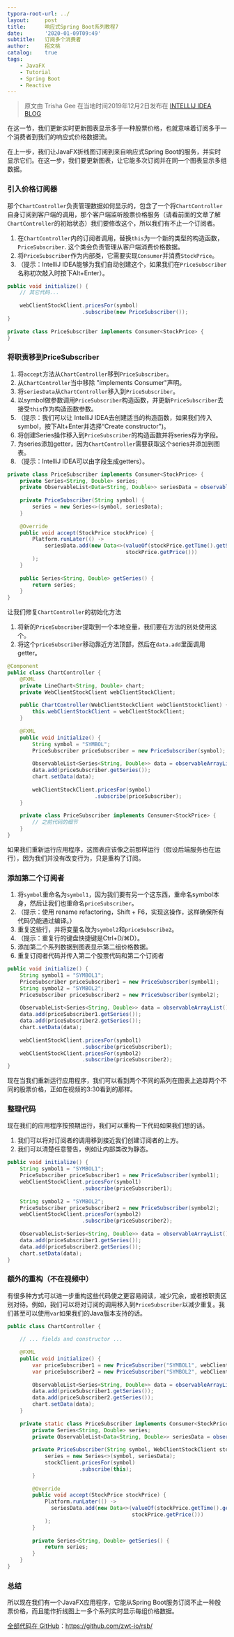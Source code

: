 ```yaml
---
typora-root-url: ../
layout:     post
title:      响应式Spring Boot系列教程7
date:       '2020-01-09T09:49'
subtitle:   订阅多个消费者
author:     招文桃
catalog:    true
tags:
    - JavaFX
    - Tutorial
    - Spring Boot
    - Reactive
---
```


> 原文由 Trisha Gee 在当地时间2019年12月2日发布在 [INTELLIJ IDEA BLOG](https://blog.jetbrains.com/idea/2019/12/tutorial-reactive-spring-boot-subscribing-multiple-consumers/)

在这一节，我们更新实时更新图表显示多于一种股票价格，也就意味着订阅多于一个消费者到我们的响应式价格数据流。

在上一步，我们让JavaFX折线图订阅到来自响应式Spring Boot的服务，并实时显示它们。在这一步，我们要更新图表，让它能多次订阅并在同一个图表显示多组数据。

<!--more-->

### 引入价格订阅器

那个`ChartController`负责管理数据如何显示的，包含了一个将`ChartController`自身订阅到客户端的调用，那个客户端监听股票价格服务（请看前面的文章了解`ChartController`的初始状态）我们要修改这个，所以我们有不止一个订阅者。

1. 在`ChartController`内的订阅者调用，替换`this`为一个新的类型的构造函数，`PriceSubscriber`. 这个类会负责管理从客户端消费价格数据。
2. 将`PriceSubscriber`作为内部类，它需要实现`Consumer`并消费`StockPrice`。
3. （提示：IntelliJ IDEA能够为我们自动创建这个，如果我们在`PriceSubscriber`名称初次敲入时按下Alt+Enter）。

```java
public void initialize() {
    // 其它代码...
 
    webClientStockClient.pricesFor(symbol)
                        .subscribe(new PriceSubscriber());
}
 
private class PriceSubscriber implements Consumer<StockPrice> {
}
```

### 将职责移到PriceSubscriber

1. 将`accept`方法从`ChartController`移到`PriceSubscriber`。
2. 从`ChartController`当中移除 "implements Consumer"声明。
3. 将`seriesData`从`ChartController`移入到`PriceSubscriber`。
4. 以symbol做参数调用`PriceSubscriber`构造函数，并更新`PriceSubscriber`去接受`this`作为构造函数参数。
5. （提示：我们可以让 IntelliJ IDEA去创建适当的构造函数，如果我们传入symbol，按下Alt+Enter并选择“Create constructor")。
6. 将创建Series操作移入到`PriceSubscriber`的构造函数并将series存为字段。
7. 为series添加getter，因为`ChartController`需要获取这个series并添加到图表。
8. （提示：IntelliJ IDEA可以由字段生成getters）。

```java
private class PriceSubscriber implements Consumer<StockPrice> {
    private Series<String, Double> series;
    private ObservableList<Data<String, Double>> seriesData = observableArrayList();
 
    private PriceSubscriber(String symbol) {
        series = new Series<>(symbol, seriesData);
    }
 
    @Override
    public void accept(StockPrice stockPrice) {
        Platform.runLater(() ->
            seriesData.add(new Data<>(valueOf(stockPrice.getTime().getSecond()),
                                      stockPrice.getPrice()))
        );
    }
 
    public Series<String, Double> getSeries() {
        return series;
    }
}
```

让我们修复`ChartController`的初始化方法

1. 将新的`PriceSubscriber`提取到一个本地变量，我们要在方法的别处使用这个。
2. 将这个`priceSubscriber`移动靠近方法顶部，然后在`data.add`里面调用getter。

```java
@Component
public class ChartController {
    @FXML
    private LineChart<String, Double> chart;
    private WebClientStockClient webClientStockClient;
 
    public ChartController(WebClientStockClient webClientStockClient) {
        this.webClientStockClient = webClientStockClient;
    }
 
    @FXML
    public void initialize() {
        String symbol = "SYMBOL";
        PriceSubscriber priceSubscriber = new PriceSubscriber(symbol);
        
        ObservableList<Series<String, Double>> data = observableArrayList();
        data.add(priceSubscriber.getSeries());
        chart.setData(data);
 
        webClientStockClient.pricesFor(symbol)
                            .subscribe(priceSubscriber);
    }
 
    private class PriceSubscriber implements Consumer<StockPrice> {
        // 之前代码的细节
    }
}
```

如果我们重新运行应用程序，这图表应该像之前那样运行（假设后端服务也在运行），因为我们并没有改变行为，只是重构了订阅。

### 添加第二个订阅者

1. 将`symbol`重命名为`symbol1`，因为我们要有另一个这东西，重命名symbol本身，然后让我们也重命名`priceSubscriber`。
2. （提示：使用 rename refactoring，Shift + F6，实现这操作，这样确保所有代码仍能通过编译。）
3. 重复这些行，并将变量名改为`symbol2`和`priceSubscribe2`。
4. （提示：重复行的键盘快捷键是Ctrl+D/⌘D）。
5. 添加第二个系列数据到图表显示第二组价格数据。
6. 重复订阅者代码并传入第二个股票代码和第二个订阅者

```java
public void initialize() {
    String symbol1 = "SYMBOL1";
    PriceSubscriber priceSubscriber1 = new PriceSubscriber(symbol1);
    String symbol2 = "SYMBOL2";
    PriceSubscriber priceSubscriber2 = new PriceSubscriber(symbol2);
 
    ObservableList<Series<String, Double>> data = observableArrayList();
    data.add(priceSubscriber1.getSeries());
    data.add(priceSubscriber2.getSeries());
    chart.setData(data);
 
    webClientStockClient.pricesFor(symbol1)
                        .subscribe(priceSubscriber1);
    webClientStockClient.pricesFor(symbol2)
                        .subscribe(priceSubscriber2);
}
```

现在当我们重新运行应用程序，我们可以看到两个不同的系列在图表上追踪两个不同的股票价格，正如在视频的3:30看到的那样。

### 整理代码

现在我们的应用程序按预期运行，我们可以重构一下代码如果我们想的话。

1. 我们可以将对订阅者的调用移到接近我们创建订阅者的上方。
2. 我们可以清楚任意警告，例如让内部类改为静态。

```java
public void initialize() {
    String symbol1 = "SYMBOL1";
    PriceSubscriber priceSubscriber1 = new PriceSubscriber(symbol1);
    webClientStockClient.pricesFor(symbol1)
                        .subscribe(priceSubscriber1);
 
    String symbol2 = "SYMBOL2";
    PriceSubscriber priceSubscriber2 = new PriceSubscriber(symbol2);
    webClientStockClient.pricesFor(symbol2)
                        .subscribe(priceSubscriber2);
 
    ObservableList<Series<String, Double>> data = observableArrayList();
    data.add(priceSubscriber1.getSeries());
    data.add(priceSubscriber2.getSeries());
    chart.setData(data);
}
```

### 额外的重构（不在视频中）

有很多种方式可以进一步重构这些代码使之更容易阅读，减少冗余，或者按职责区别对待。例如，我们可以将对订阅的调用移入到`PriceSubscriber`以减少重复。我们甚至可以使用`var`如果我们的Java版本支持的话。

```java
public class ChartController {
 
    // ... fields and constructor ...
 
    @FXML
    public void initialize() {
        var priceSubscriber1 = new PriceSubscriber("SYMBOL1", webClientStockClient);
        var priceSubscriber2 = new PriceSubscriber("SYMBOL2", webClientStockClient);
 
        ObservableList<Series<String, Double>> data = observableArrayList();
        data.add(priceSubscriber1.getSeries());
        data.add(priceSubscriber2.getSeries());
        chart.setData(data);
    }
 
    private static class PriceSubscriber implements Consumer<StockPrice> {
        private Series<String, Double> series;
        private ObservableList<Data<String, Double>> seriesData = observableArrayList();
 
        private PriceSubscriber(String symbol, WebClientStockClient stockClient) {
            series = new Series<>(symbol, seriesData);
            stockClient.pricesFor(symbol)
                       .subscribe(this);
        }
 
        @Override
        public void accept(StockPrice stockPrice) {
            Platform.runLater(() ->
              seriesData.add(new Data<>(valueOf(stockPrice.getTime().getSecond()),
                                        stockPrice.getPrice()))
            );
        }
 
        private Series<String, Double> getSeries() {
            return series;
        }
    }
}
```

### 总结

所以现在我们有一个JavaFX应用程序，它能从Spring Boot服务订阅不止一种股票价格，而且能作折线图上一多个系列实时显示每组价格数据。

[全部代码在 GitHub](https://github.com/zwt-io/rsb/)：https://github.com/zwt-io/rsb/